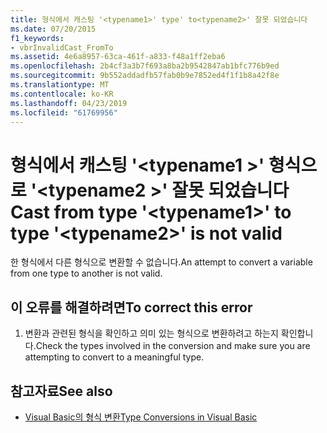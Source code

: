 ```yaml
---
title: 형식에서 캐스팅 '<typename1>' type' to<typename2>' 잘못 되었습니다
ms.date: 07/20/2015
f1_keywords:
- vbrInvalidCast_FromTo
ms.assetid: 4e6a8957-63ca-461f-a833-f48a1ff2eba6
ms.openlocfilehash: 2b4cf3a3b7f693a8ba2b9542847ab1bfc776b9ed
ms.sourcegitcommit: 9b552addadfb57fab0b9e7852ed4f1f1b8a42f8e
ms.translationtype: MT
ms.contentlocale: ko-KR
ms.lasthandoff: 04/23/2019
ms.locfileid: "61769956"
---
```

# <a name="cast-from-type-typename1-to-type-typename2-is-not-valid"></a><span data-ttu-id="1d82b-102">형식에서 캐스팅 '\<typename1 >' 형식으로 '\<typename2 >' 잘못 되었습니다</span><span class="sxs-lookup"><span data-stu-id="1d82b-102">Cast from type '\<typename1>' to type '\<typename2>' is not valid</span></span>
<span data-ttu-id="1d82b-103">한 형식에서 다른 형식으로 변환할 수 없습니다.</span><span class="sxs-lookup"><span data-stu-id="1d82b-103">An attempt to convert a variable from one type to another is not valid.</span></span>  
  
## <a name="to-correct-this-error"></a><span data-ttu-id="1d82b-104">이 오류를 해결하려면</span><span class="sxs-lookup"><span data-stu-id="1d82b-104">To correct this error</span></span>  
  
1. <span data-ttu-id="1d82b-105">변환과 관련된 형식을 확인하고 의미 있는 형식으로 변환하려고 하는지 확인합니다.</span><span class="sxs-lookup"><span data-stu-id="1d82b-105">Check the types involved in the conversion and make sure you are attempting to convert to a meaningful type.</span></span>  
  
## <a name="see-also"></a><span data-ttu-id="1d82b-106">참고자료</span><span class="sxs-lookup"><span data-stu-id="1d82b-106">See also</span></span>

- [<span data-ttu-id="1d82b-107">Visual Basic의 형식 변환</span><span class="sxs-lookup"><span data-stu-id="1d82b-107">Type Conversions in Visual Basic</span></span>](../../visual-basic/programming-guide/language-features/data-types/type-conversions.md)
